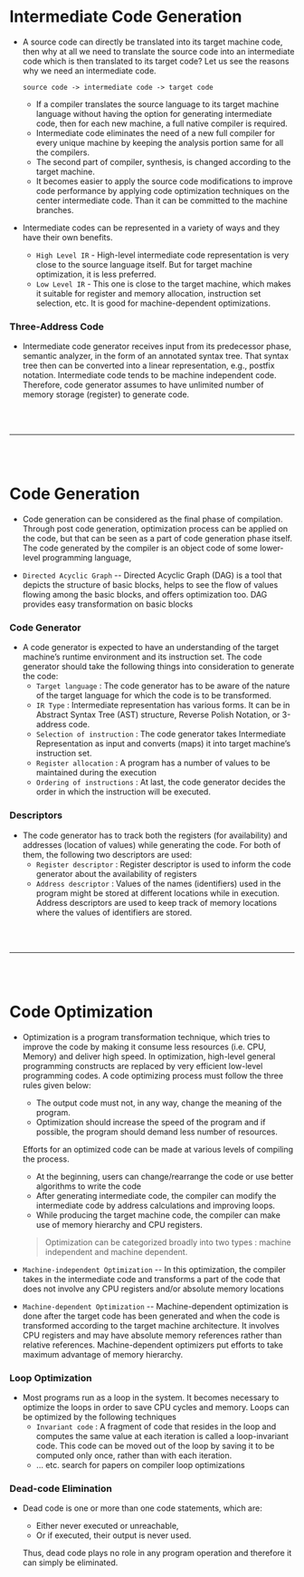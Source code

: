 # Intermediate Code Generation

- A source code can directly be translated into its target machine code, then why at all we need to translate the source code into an intermediate code which is then translated to its target code? Let us see the reasons why we need an intermediate code.
  ```
  source code -> intermediate code -> target code
  ```
  - If a compiler translates the source language to its target machine language without having the option for generating intermediate code, then for each new machine, a full native compiler is required.
  - Intermediate code eliminates the need of a new full compiler for every unique machine by keeping the analysis portion same for all the compilers.
  - The second part of compiler, synthesis, is changed according to the target machine.
  - It becomes easier to apply the source code modifications to improve code performance by applying code optimization techniques on the center intermediate code. Than it can be committed to the machine branches.
  
- Intermediate codes can be represented in a variety of ways and they have their own benefits.
  - `High Level IR` - High-level intermediate code representation is very close to the source language itself. But for target machine optimization, it is less preferred.
  - `Low Level IR` - This one is close to the target machine, which makes it suitable for register and memory allocation, instruction set selection, etc. It is good for machine-dependent optimizations.
  
### Three-Address Code

- Intermediate code generator receives input from its predecessor phase, semantic analyzer, in the form of an annotated syntax tree. That syntax tree then can be converted into a linear representation, e.g., postfix notation. Intermediate code tends to be machine independent code. Therefore, code generator assumes to have unlimited number of memory storage (register) to generate code.

<br>
<br>

---

<br>
<br>

# Code Generation

- Code generation can be considered as the final phase of compilation. Through post code generation, optimization process can be applied on the code, but that can be seen as a part of code generation phase itself. The code generated by the compiler is an object code of some lower-level programming language,

- `Directed Acyclic Graph` -- Directed Acyclic Graph (DAG) is a tool that depicts the structure of basic blocks, helps to see the flow of values flowing among the basic blocks, and offers optimization too. DAG provides easy transformation on basic blocks

### Code Generator

- A code generator is expected to have an understanding of the target machine’s runtime environment and its instruction set. The code generator should take the following things into consideration to generate the code:
  - `Target language` : The code generator has to be aware of the nature of the target language for which the code is to be transformed.
  - `IR Type` : Intermediate representation has various forms. It can be in Abstract Syntax Tree (AST) structure, Reverse Polish Notation, or 3-address code.
  - `Selection of instruction` : The code generator takes Intermediate Representation as input and converts (maps) it into target machine’s instruction set.
  - `Register allocation` : A program has a number of values to be maintained during the execution
  - `Ordering of instructions` : At last, the code generator decides the order in which the instruction will be executed.

### Descriptors

- The code generator has to track both the registers (for availability) and addresses (location of values) while generating the code. For both of them, the following two descriptors are used:
  - `Register descriptor` : Register descriptor is used to inform the code generator about the availability of registers
  - `Address descriptor` : Values of the names (identifiers) used in the program might be stored at different locations while in execution. Address descriptors are used to keep track of memory locations where the values of identifiers are stored. 

<br>
<br>

---

<Br>
<br>

# Code Optimization

- Optimization is a program transformation technique, which tries to improve the code by making it consume less resources (i.e. CPU, Memory) and deliver high speed. In optimization, high-level general programming constructs are replaced by very efficient low-level programming codes. A code optimizing process must follow the three rules given below:
  - The output code must not, in any way, change the meaning of the program.
  - Optimization should increase the speed of the program and if possible, the program should demand less number of resources.
  
  Efforts for an optimized code can be made at various levels of compiling the process.
  - At the beginning, users can change/rearrange the code or use better algorithms to write the code
  - After generating intermediate code, the compiler can modify the intermediate code by address calculations and improving loops.
  - While producing the target machine code, the compiler can make use of memory hierarchy and CPU registers.
  
  > Optimization can be categorized broadly into two types : machine independent and machine dependent.

- `Machine-independent Optimization` -- In this optimization, the compiler takes in the intermediate code and transforms a part of the code that does not involve any CPU registers and/or absolute memory locations

- `Machine-dependent Optimization` -- Machine-dependent optimization is done after the target code has been generated and when the code is transformed according to the target machine architecture. It involves CPU registers and may have absolute memory references rather than relative references. Machine-dependent optimizers put efforts to take maximum advantage of memory hierarchy.

### Loop Optimization

- Most programs run as a loop in the system. It becomes necessary to optimize the loops in order to save CPU cycles and memory. Loops can be optimized by the following techniques
  - `Invariant code` : A fragment of code that resides in the loop and computes the same value at each iteration is called a loop-invariant code. This code can be moved out of the loop by saving it to be computed only once, rather than with each iteration.
  - ... etc. search for papers on compiler loop optimizations

### Dead-code Elimination

- Dead code is one or more than one code statements, which are:
  - Either never executed or unreachable,
  - Or if executed, their output is never used.
  
  Thus, dead code plays no role in any program operation and therefore it can simply be eliminated.

<br>
<br>
